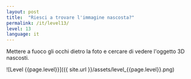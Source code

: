 ```yaml
---
layout: post
title:  "Riesci a trovare l'immagine nascosta?"
permalink: /it/level13/
level: 13
language: it
---
```

Mettere a fuoco gli occhi dietro la foto e cercare di vedere l'oggetto 3D nascosti.

![Level {{page.level}}]({{ site.url }}/assets/level_{{page.level}}.png)